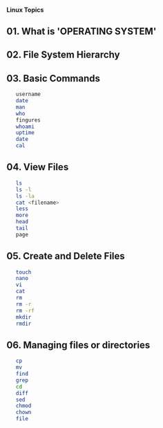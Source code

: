 #### Linux Topics
   ## 01. What is 'OPERATING SYSTEM'
   ## 02. File System Hierarchy
   ## 03. Basic Commands
   ```sh
      username
      date
      man 
      who
      fingures
      whoami
      uptime
      date
      cal
   ``` 
   ## 04. View Files
   ```sh
      ls
      ls -l
      ls -la
      cat <filename>
      less
      more
      head
      tail
      page
   ```
   ## 05. Create and Delete Files
   ```sh
      touch
      nano
      vi
      cat
      rm
      rm -r
      rm -rf
      mkdir
      rmdir
   ```
   ## 06. Managing files or directories
   ```sh
      cp
      mv
      find
      grep
      cd
      diff
      sed
      chmod
      chown
      file
   ```

